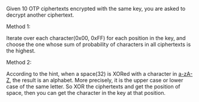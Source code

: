 Given 10 OTP ciphertexts encrypted with the same key, you are asked to decrypt another ciphertext.

Method 1:

Iterate over each character(0x00, 0xFF) for each position in the key, and choose the one whose sum of probability of characters in all ciphertexts is the highest.

Method 2:

According to the hint, when a space(32) is XORed with a character in [a-zA-Z](>64), the result is an alphabet. More precisely, it is the upper case or lower case of the same letter. So XOR the ciphertexts and get the position of space, then you can get the character in the key at that position.
